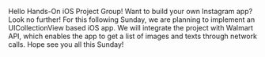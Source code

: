 Hello Hands-On iOS Project Group!
Want to build your own Instagram app? Look no further!
For this following Sunday, we are planning to implement an UICollectionView based iOS app.
We will integrate the project with Walmart API, which enables the app to get a list of images and texts through network calls.
Hope see you all this Sunday!
